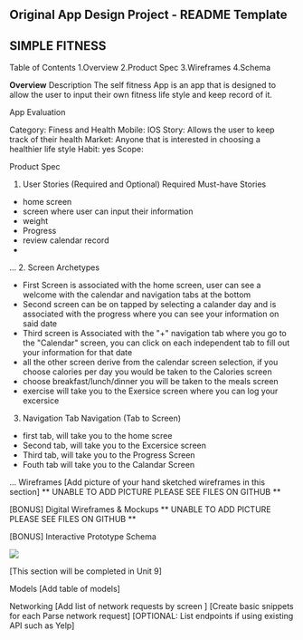**Original App Design Project - README Template**
--
SIMPLE FITNESS
--
Table of Contents
1.Overview
2.Product Spec
3.Wireframes
4.Schema


**Overview**
Description
The self fitness App is an app that is designed to allow the user to input their own fitness life style and keep record of it. 

App Evaluation


Category: Finess and Health
Mobile: IOS 
Story: Allows the user to keep track of their health
Market: Anyone that is interested in choosing a healthier life style 
Habit: yes 
Scope:

Product Spec
1. User Stories (Required and Optional)
Required Must-have Stories

- home screen
- screen where user can input their information 
- weight 
- Progress
- review calendar record 
-
...
2. Screen Archetypes
- First Screen is associated with the home screen, user can see a welcome with the calendar and navigation tabs at the bottom 
- Second screen can be on tapped by selecting a calander day and is associated with the progress where you can see your information on said date 
- Third screen is Associated with the "+" navigation tab where you go to the "Calendar" screen, you can click on each independent tab to fill out your information for that date 
- all the other screen derive from the calendar screen selection, if you choose calories per day you would be taken to the Calories screen
- choose breakfast/lunch/dinner you will be taken to the meals screen 
- exercise will take you to the Exersice screen where you can log your excersice

3. Navigation
Tab Navigation (Tab to Screen)

- first tab, will take you to the home scree
- Second tab, will take you to the Excersice screen 
- Third tab, will take you to the Progress Screen 
- Fouth tab will take you to the Calandar Screen

...
Wireframes
[Add picture of your hand sketched wireframes in this section] 
** UNABLE TO ADD PICTURE PLEASE SEE FILES ON GITHUB **

[BONUS] Digital Wireframes & Mockups
** UNABLE TO ADD PICTURE PLEASE SEE FILES ON GITHUB **

[BONUS] Interactive Prototype
Schema

<div>
    <a href="https://www.loom.com/share/9d6a86d54e264339996bbbce6cfea885">
      <p></p>
    </a>
    <a href="https://www.loom.com/share/9d6a86d54e264339996bbbce6cfea885">
      <img style="max-width:300px;" src="https://cdn.loom.com/sessions/thumbnails/9d6a86d54e264339996bbbce6cfea885-with-play.gif">
    </a>
  </div>
  
  

[This section will be completed in Unit 9]

Models
[Add table of models]

Networking
[Add list of network requests by screen ]
[Create basic snippets for each Parse network request]
[OPTIONAL: List endpoints if using existing API such as Yelp]